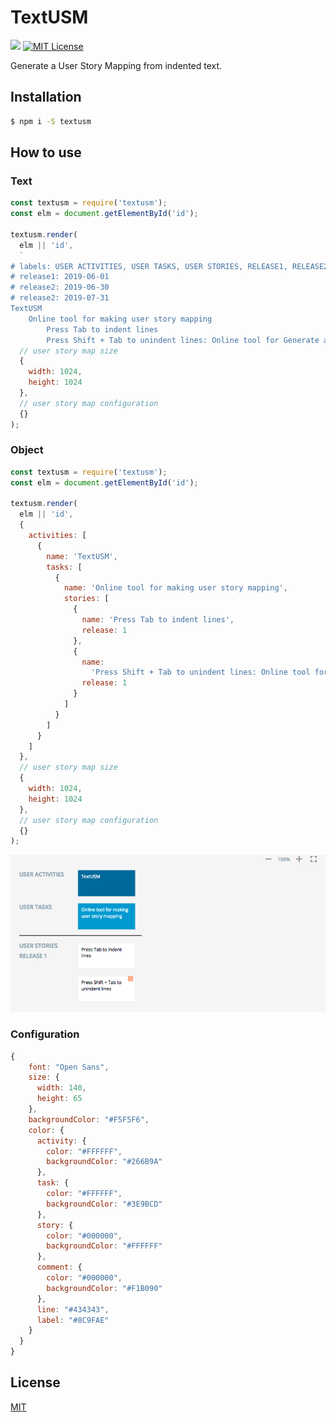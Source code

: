 # TextUSM

![](https://img.shields.io/badge/Release-v0.0.1-blue.svg?style=flat-square) [![MIT License](https://img.shields.io/badge/license-MIT-blue.svg?style=flat)](LICENSE)

Generate a User Story Mapping from indented text.

## Installation

```bash
$ npm i -S textusm
```

## How to use

### Text

```javascript
const textusm = require('textusm');
const elm = document.getElementById('id');

textusm.render(
  elm || 'id',
  `
# labels: USER ACTIVITIES, USER TASKS, USER STORIES, RELEASE1, RELEASE2, RELEASE3
# release1: 2019-06-01
# release2: 2019-06-30
# release2: 2019-07-31
TextUSM
    Online tool for making user story mapping
        Press Tab to indent lines
        Press Shift + Tab to unindent lines: Online tool for Generate a User Story Mapping from indented text.`,
  // user story map size
  {
    width: 1024,
    height: 1024
  },
  // user story map configuration
  {}
);
```

### Object

```javascript
const textusm = require('textusm');
const elm = document.getElementById('id');

textusm.render(
  elm || 'id',
  {
    activities: [
      {
        name: 'TextUSM',
        tasks: [
          {
            name: 'Online tool for making user story mapping',
            stories: [
              {
                name: 'Press Tab to indent lines',
                release: 1
              },
              {
                name:
                  'Press Shift + Tab to unindent lines: Online tool for Generate a User Story Mapping from indented text.',
                release: 1
              }
            ]
          }
        ]
      }
    ]
  },
  // user story map size
  {
    width: 1024,
    height: 1024
  },
  // user story map configuration
  {}
);
```

![image](./img/usm.png)

### Configuration

```javascript
{
    font: "Open Sans",
    size: {
      width: 140,
      height: 65
    },
    backgroundColor: "#F5F5F6",
    color: {
      activity: {
        color: "#FFFFFF",
        backgroundColor: "#266B9A"
      },
      task: {
        color: "#FFFFFF",
        backgroundColor: "#3E9BCD"
      },
      story: {
        color: "#000000",
        backgroundColor: "#FFFFFF"
      },
      comment: {
        color: "#000000",
        backgroundColor: "#F1B090"
      },
      line: "#434343",
      label: "#8C9FAE"
    }
  }
}
```

## License

[MIT](http://opensource.org/licenses/MIT)

